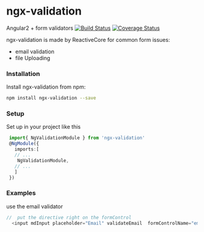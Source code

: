 # ngx-validation
Angular2 + form validators
[![Build Status](https://travis-ci.org/ReactiveCore-com/ngx-validation.svg?branch=master)](https://travis-ci.org/ReactiveCore-com/ngx-validation)
[![Coverage Status](https://coveralls.io/repos/github/ReactiveCore-com/ngx-validation/badge.svg?branch=master)](https://coveralls.io/github/ReactiveCore-com/ngx-validation?branch=master)

ngx-validation is made by ReactiveCore for common form issues:
- email validation
- file Uploading


### Installation
Install ngx-validation from npm:
```bash
npm install ngx-validation --save
```

### Setup
Set up in your project like this
```ts
 import{ NgValidationModule } from 'ngx-validation'
 @NgModule({
   imports:[
   // ...
    NgValidationModule,
   // ...
   ]
 })
```

### Examples
 use the email validator
  ```ts
  //  put the directive right on the formControl
    <input mdInput placeholder="Email" validateEmail  formControlName="email" >
  ```
